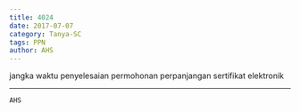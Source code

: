 ```yaml
---
title: 4024
date: 2017-07-07
category: Tanya-SC
tags: PPN
author: AHS
---
```


jangka waktu penyelesaian permohonan perpanjangan sertifikat elektronik

---



`AHS`
